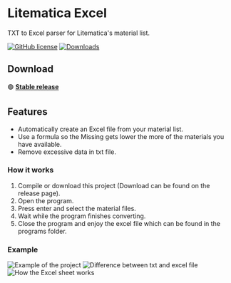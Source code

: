 # Litematica Excel

TXT to Excel parser for Litematica's material list.

[![GitHub license](https://img.shields.io/badge/license-MIT-blue.svg)](https://choosealicense.com/licenses/mit/)
[![Downloads](https://img.shields.io/github/downloads/bitmap7487/Litematica-Excel/total.svg)](https://github.com/bitmap7487/Litematica-Excel/releases)
## Download

🟢 **[Stable release](https://github.com/bitmap7487/Litematica-Excel/releases/latest)**


## Features
- Automatically create an Excel file from your material list.
- Use a formula so the Missing gets lower the more of the materials you have available.
- Remove excessive data in txt file.

### How it works
1. Compile or download this project (Download can be found on the release page).
2. Open the program.
3. Press enter and select the material files.
4. Wait while the program finishes converting.
5. Close the program and enjoy the excel file which can be found in the programs folder.

### Example
![Example of the project](https://gyazo.com/8b48df1e15d7e70ec9cdb08bb6516653.gif)
![Difference between txt and excel file](https://i.gyazo.com/9b2ae0db1471df66317fdba7521cee15.png)
![How the Excel sheet works](https://gyazo.com/4fdec41313f87141d94aa29c27c90696.gif)
